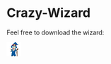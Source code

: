 # Crazy-Wizard

Feel free to download the wizard:

![Pixel Ice Cream Collection](https://github.com/Padespanaki/Crazy-Wizard/blob/main/Wizard.gif)

